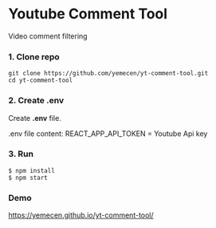# Youtube Comment Tool
Video comment filtering

### 1. Clone repo

```
git clone https://github.com/yemecen/yt-comment-tool.git
cd yt-comment-tool
```

### 2. Create .env

Create **.env** file. 

.env file content:
REACT_APP_API_TOKEN = Youtube Api key

### 3. Run 

```
$ npm install
$ npm start
```

### Demo

https://yemecen.github.io/yt-comment-tool/
